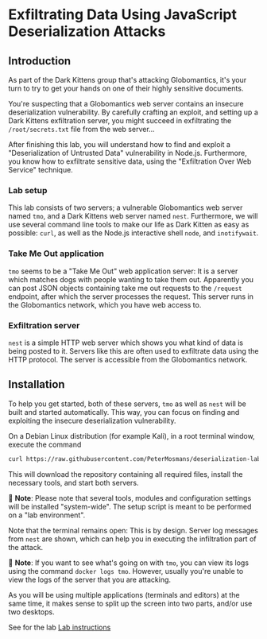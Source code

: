 # Exfiltrating Data Using JavaScript Deserialization Attacks

## Introduction

As part of the Dark Kittens group that's attacking Globomantics, it's your turn
to try to get your hands on one of their highly sensitive documents.

You're suspecting that a Globomantics web server contains an insecure
deserialization vulnerability. By carefully crafting an exploit, and setting up
a Dark Kittens exfiltration server, you might succeed in exfiltrating the
`/root/secrets.txt` file from the web server...

After finishing this lab, you will understand how to find and exploit a
"Deserialization of Untrusted Data" vulnerability in Node.js. Furthermore, you
know how to exfiltrate sensitive data, using the "Exfiltration Over Web Service"
technique.

### Lab setup

This lab consists of two servers; a vulnerable Globomantics web server named
`tmo`, and a Dark Kittens web server named `nest`. Furthermore, we will use
several command line tools to make our life as Dark Kitten as easy as possible:
`curl`, as well as the Node.js interactive shell `node`, and `inotifywait`.

### Take Me Out application

`tmo` seems to be a "Take Me Out" web application server: It is a server which
matches dogs with people wanting to take them out. Apparently you can post JSON
objects containing take me out requests to the `/request` endpoint, after which
the server processes the request. This server runs in the Globomantics network,
which you have web access to.

### Exfiltration server

`nest` is a simple HTTP web server which shows you what kind of data is being
posted to it. Servers like this are often used to exfiltrate data using the HTTP
protocol. The server is accessible from the Globomantics network.

## Installation

To help you get started, both of these servers, `tmo` as well as `nest` will be
built and started automatically. This way, you can focus on finding and
exploiting the insecure deserialization vulnerability.

On a Debian Linux distribution (for example Kali), in a root terminal window,
execute the command

```bash
curl https://raw.githubusercontent.com/PeterMosmans/deserialization-lab/main/install.sh | bash
```

This will download the repository containing all required files, install the
necessary tools, and start both servers.

:blue_book: **Note**: Please note that several tools, modules and configuration
settings will be installed "system-wide". The setup script is meant to be
performed on a "lab environment".

Note that the terminal remains open: This is by design. Server log messages from
`nest` are shown, which can help you in executing the infiltration part of the
attack.

:blue_book: **Note**: If you want to see what's going on with `tmo`, you can
view its logs using the command `docker logs tmo`. However, usually you're
unable to view the logs of the server that you are attacking.

As you will be using multiple applications (terminals and editors) at the same
time, it makes sense to split up the screen into two parts, and/or use two
desktops.

See for the lab [Lab instructions](Lab_instructions.md)
